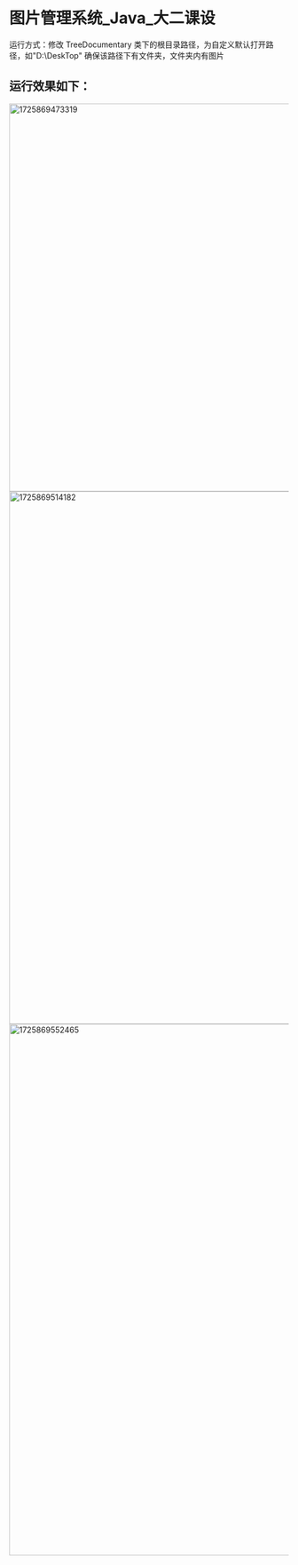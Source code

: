 # 图片管理系统_Java_大二课设
运行方式：修改 TreeDocumentary 类下的根目录路径，为自定义默认打开路径，如"D:\\DeskTop"
确保该路径下有文件夹，文件夹内有图片
## 运行效果如下：

<img width="699" alt="1725869473319" src="https://github.com/user-attachments/assets/ceb34415-4027-4d63-9a0d-88090ce27240">
<img width="960" alt="1725869514182" src="https://github.com/user-attachments/assets/4431d6d9-ef10-4092-9232-40f5752ae947">
<img width="958" alt="1725869552465" src="https://github.com/user-attachments/assets/dfe01de1-6cfa-46d3-ad35-2cf7b7612869">


